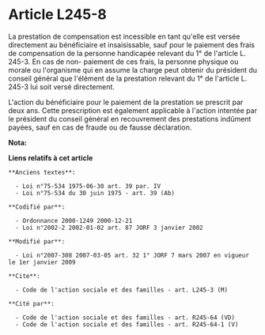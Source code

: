 # Article L245-8

La prestation de compensation est incessible en tant qu'elle est versée directement au bénéficiaire et insaisissable, sauf
pour le paiement des frais de compensation de la personne handicapée relevant du 1° de l'article L. 245-3. En cas de non-
paiement de ces frais, la personne physique ou morale ou l'organisme qui en assume la charge peut obtenir du président du
conseil général que l'élément de la prestation relevant du 1° de l'article L. 245-3 lui soit versé directement.

L'action du bénéficiaire pour le paiement de la prestation se prescrit par deux ans. Cette prescription est également
applicable à l'action intentée par le président du conseil général en recouvrement des prestations indûment payées, sauf en
cas de fraude ou de fausse déclaration.

**Nota:**



**Liens relatifs à cet article**

	**Anciens textes**:

	  - Loi n°75-534 1975-06-30 art. 39 par. IV
	  - Loi n°75-534 du 30 juin 1975 - art. 39 (Ab)

	**Codifié par**:

	  - Ordonnance 2000-1249 2000-12-21
	  - Loi n°2002-2 2002-01-02 art. 87 JORF 3 janvier 2002

	**Modifié par**:

	  - Loi n°2007-308 2007-03-05 art. 32 1° JORF 7 mars 2007 en vigueur le 1er janvier 2009

	**Cite**:

	  - Code de l'action sociale et des familles - art. L245-3 (M)

	**Cité par**:

	  - Code de l'action sociale et des familles - art. R245-64 (VD)
	  - Code de l'action sociale et des familles - art. R245-64-1 (V)
